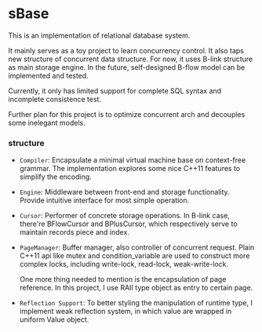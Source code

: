# sBase

This is an implementation of relational database system. 

It mainly serves as a toy project to learn concurrency control. It also taps new structure of concurrent data structure. For now, it uses B-link structure as main storage engine. In the future, self-designed B-flow model can be implemented and tested.

Currently, it only has limited support for complete SQL syntax and incomplete consistence test.

Further plan for this project is to optimize concurrent arch and decouples some inelegant models.

### structure

* `Compiler`: Encapsulate a minimal virtual machine base on context-free grammar. The implementation explores some nice C++11 features to simplify the encoding.

* `Engine`: Middleware between front-end and storage functionality. Provide intuitive interface for most simple operation.

* `Cursor`: Performer of concrete storage operations. In B-link case, there're BFlowCursor and BPlusCursor, which respectively serve to maintain records piece and index.

* `PageManager`: Buffer manager, also controller of concurrent request. Plain C++11 api like mutex and condition_variable are used to construct more complex locks, including write-lock, read-lock, weak-write-lock.

  One more thing needed to mention is the encapsulation of page reference. In this project, I use RAII type object as entry to certain page.

* `Reflection Support`: To better styling the manipulation of runtime type, I implement weak reflection system, in which value are wrapped in uniform Value object.


